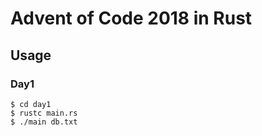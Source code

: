 # Advent of Code 2018 in Rust

## Usage

### Day1

```shell
$ cd day1
$ rustc main.rs
$ ./main db.txt
```